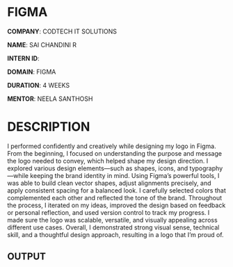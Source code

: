 # FIGMA

**COMPANY**: CODTECH IT SOLUTIONS

**NAME**: SAI CHANDINI R

**INTERN ID**: 

**DOMAIN**: FIGMA

**DURATION**: 4 WEEKS

**MENTOR**: NEELA SANTHOSH

# DESCRIPTION

I performed confidently and creatively while designing my logo in Figma. From the beginning, I focused on understanding the purpose and message the logo needed to convey, which helped shape my design direction. I explored various design elements—such as shapes, icons, and typography—while keeping the brand identity in mind. Using Figma’s powerful tools, I was able to build clean vector shapes, adjust alignments precisely, and apply consistent spacing for a balanced look. I carefully selected colors that complemented each other and reflected the tone of the brand. Throughout the process, I iterated on my ideas, improved the design based on feedback or personal reflection, and used version control to track my progress. I made sure the logo was scalable, versatile, and visually appealing across different use cases. Overall, I demonstrated strong visual sense, technical skill, and a thoughtful design approach, resulting in a logo that I’m proud of.

## OUTPUT



